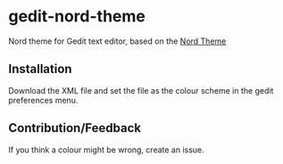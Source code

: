 # gedit-nord-theme
Nord theme for Gedit text editor, based on the [Nord Theme](https://nordtheme.com)

## Installation
Download the XML file and set the file as the colour scheme in the gedit preferences menu.

## Contribution/Feedback
If you think a colour might be wrong, create an issue.
